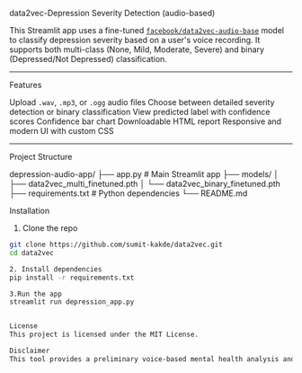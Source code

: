 data2vec-Depression Severity Detection (audio-based)

This Streamlit app uses a fine-tuned [`facebook/data2vec-audio-base`](https://huggingface.co/facebook/data2vec-audio-base) model to classify depression severity based on a user's voice recording. It supports both multi-class (None, Mild, Moderate, Severe) and binary (Depressed/Not Depressed) classification.

---

 Features

 Upload `.wav`, `.mp3`, or `.ogg` audio files
 Choose between detailed severity detection or binary classification
 View predicted label with confidence scores
 Confidence bar chart
 Downloadable HTML report
Responsive and modern UI with custom CSS

---

 Project Structure

depression-audio-app/
├── app.py # Main Streamlit app
├── models/
│ ├── data2vec_multi_finetuned.pth
│ └── data2vec_binary_finetuned.pth
├── requirements.txt # Python dependencies
└── README.md

Installation

  1. Clone the repo
   ```bash
   git clone https://github.com/sumit-kakde/data2vec.git
   cd data2vec

  2. Install dependencies
   pip install -r requirements.txt

  3.Run the app
   streamlit run depression_app.py


License
This project is licensed under the MIT License.

Disclaimer
This tool provides a preliminary voice-based mental health analysis and does not replace professional medical evaluation.
